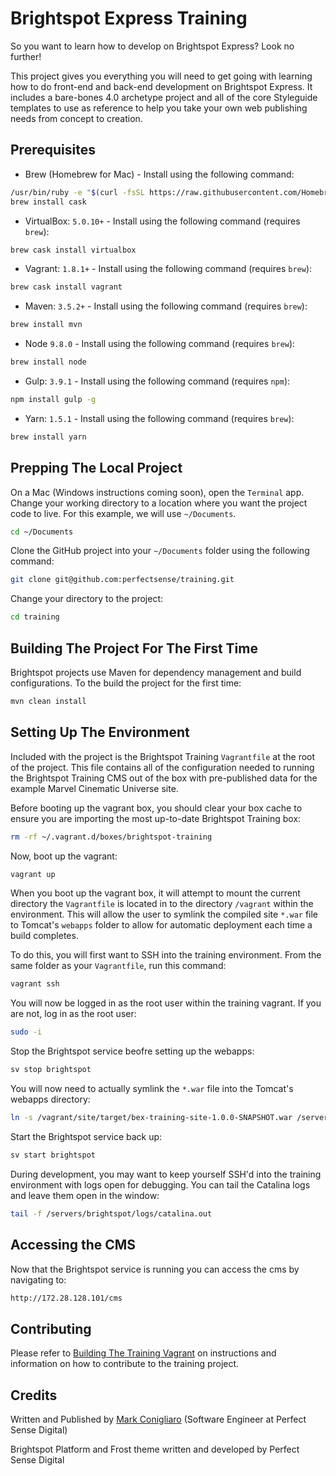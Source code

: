 # Brightspot Express Training

So you want to learn how to develop on Brightspot Express? Look no further!

This project gives you everything you will need to get going with learning how to do front-end and back-end development on
Brightspot Express. It includes a bare-bones 4.0 archetype project and all of the core Styleguide templates to use as reference
to help you take your own web publishing needs from concept to creation.

## Prerequisites

- Brew (Homebrew for Mac) - Install using the following command:

```bash
/usr/bin/ruby -e "$(curl -fsSL https://raw.githubusercontent.com/Homebrew/install/master/install)"
brew install cask
```

- VirtualBox: `5.0.10+` - Install using the following command (requires `brew`):

```bash
brew cask install virtualbox
```

- Vagrant: `1.8.1+` - Install using the following command (requires `brew`):

```bash
brew cask install vagrant
```

- Maven: `3.5.2+` - Install using the following command (requires `brew`):

```bash
brew install mvn
```

- Node `9.8.0` - Install using the following command (requires `brew`):

```bash
brew install node
```

- Gulp: `3.9.1` - Install using the following command (requires `npm`):

```bash
npm install gulp -g
``` 

- Yarn: `1.5.1` - Install using the following command (requires `brew`):

```bash
brew install yarn
```

## Prepping The Local Project

On a Mac (Windows instructions coming soon), open the `Terminal` app. Change your working directory to a location where you want the project code to
live. For this example, we will use `~/Documents`.

```bash
cd ~/Documents
```

Clone the GitHub project into your `~/Documents` folder using the following command:

```bash
git clone git@github.com:perfectsense/training.git
```

Change your directory to the project:

```bash
cd training
```

## Building The Project For The First Time

Brightspot projects use Maven for dependency management and build configurations. To the build the project for the first time:

```bash
mvn clean install
```

## Setting Up The Environment

Included with the project is the Brightspot Training `Vagrantfile` at the root of the project. This file contains all of the configuration needed to running the Brightspot Training CMS
out of the box with pre-published data for the example Marvel Cinematic Universe site.

Before booting up the vagrant box, you should clear your box cache to ensure you are importing the most up-to-date Brightspot Training box:

```bash
rm -rf ~/.vagrant.d/boxes/brightspot-training
```

Now, boot up the vagrant:

```bash
vagrant up
```

When you boot up the vagrant box, it will attempt to mount the current directory the `Vagrantfile` is 
located in to the directory `/vagrant` within the environment. This will allow the user to symlink the compiled site `*.war` file 
to Tomcat's `webapps` folder to allow for automatic deployment each time a build completes.

To do this, you will first want to SSH into the training environment. From the same folder as your `Vagrantfile`, run this command:

```bash
vagrant ssh
```

You will now be logged in as the root user within the training vagrant. If you are not, log in as the root user:

```bash
sudo -i
```

Stop the Brightspot service beofre setting up the webapps:

```bash
sv stop brightspot
```

You will now need to actually symlink the `*.war` file into the Tomcat's webapps directory:

```bash
ln -s /vagrant/site/target/bex-training-site-1.0.0-SNAPSHOT.war /servers/brightspot/webapps/ROOT.war
```

Start the Brightspot service back up:

```bash
sv start brightspot
```

During development, you may want to keep yourself SSH'd into the training environment with logs open for debugging. You can tail the
Catalina logs and leave them open in the window:

```bash
tail -f /servers/brightspot/logs/catalina.out
```

## Accessing the CMS

Now that the Brightspot service is running you can access the cms by navigating to:

```bash
http://172.28.128.101/cms
```

## Contributing

Please refer to [Building The Training Vagrant](docs/BUILDING.md) on instructions and information on how to contribute
to the training project.

## Credits

Written and Published by [Mark Conigliaro](https://github.com/markconigliaro1) (Software Engineer at Perfect Sense Digital)

Brightspot Platform and Frost theme written and developed by Perfect Sense Digital







